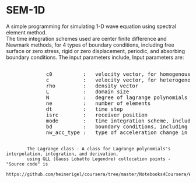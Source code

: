 # SEM-1D
A simple programming for simulating 1-D wave equation using spectral element method.<br> The time integration schemes used are center finite difference and Newmark methods, for 4 types of boundary conditions, including free surface or zero stress, rigid or zero displacement, periodic, and absorbing boundary conditions.
The input parameters include, 
Input parameters are:<br>
<pre> 
            &emsp;c0          :   velocity vector, for homogenous case
            &emsp;c           :   velocity vector, for heterogenous case
            &emsp;rho         :   density vector
            &emsp;L           :   domain size
            &emsp;N           :   degree of lagrange polynomials
            &emsp;ne          :   number of elements
            &emsp;dt          :   time step
            &emsp;isrc        :   receiver position
            &emsp;mode        :   time integration scheme, including 'cfd' (centered finite difference) or 'newmark'
            &emsp;bd          :   boundary conditions, including 'rigid', 'free', 'absorbing', 'periodic'
            &emsp;nw_acc_type :   type of acceleration change in newmark method, including 'average','linear'; defualt is 'average'<br>
</pre>
            The Lagrange class - A class for Lagrange polynomials's interpolation, integration, and derivation, 
            using GLL (Gauss Lobatto Legendre) collocation points - "Source code" is 
            https://github.com/heinerigel/coursera/tree/master/Notebooks4Coursera/W9
              
